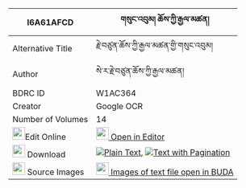 |I6A61AFCD|གསུང་འབུམ། ཆོས་ཀྱི་རྒྱལ་མཚན། 
| --- | --- 
|Alternative Title |རྗེ་བཙུན་ཆོས་ཀྱི་རྒྱལ་མཚན་གྱི་གསུང་འབུམ།
|Author| སེ་ར་རྗེ་བཙུན་ཆོས་ཀྱི་རྒྱལ་མཚན།
|BDRC ID | W1AC364
|Creator | Google OCR
|Number of Volumes| 14
|<img width="25" src="https://img.icons8.com/color/25/000000/edit-property.png">Edit Online| [<img width="25" src="https://avatars.githubusercontent.com/u/45091458?s=200&v=4"> Open in Editor](http://editor.openpecha.org/I6A61AFCD)
|<img width="25" src="https://img.icons8.com/fluent/48/000000/download-2.png"/>  Download | [![](https://img.icons8.com/color/20/000000/txt.png)Plain Text](https://github.com/Openpecha/I6A61AFCD/releases/download/v1/sungbum_cho_kyi_gyaltsen_plain_I6A61AFCD.zip), [![](https://img.icons8.com/color/20/000000/txt.png)Text with Pagination](https://github.com/Openpecha/I6A61AFCD/releases/download/v1/sungbum_cho_kyi_gyaltsen_pages_I6A61AFCD.zip)
|<img width="25" src="https://img.icons8.com/plasticine/100/000000/pictures-folder.png"/>  Source Images | [<img width="25" src="https://library.bdrc.io/icons/BUDA-small.svg"> Images of text file open in BUDA](https://library.bdrc.io/show/bdr:W1AC364)